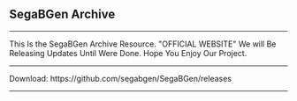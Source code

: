 ## SegaBGen Archive
<HR>
This Is the SegaBGen Archive Resource. "OFFICIAL WEBSITE"
We will Be Releasing Updates Until Were Done.
Hope You Enjoy Our Project.
<HR>
Download:
https://github.com/segabgen/SegaBGen/releases
<HR>
<body background="background.jpg">
<link rel="shortcut icon" href="http://example.com/favicon.ico" />

